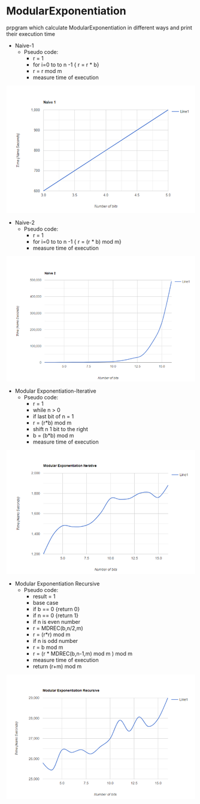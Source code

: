 # ModularExponentiation
prpgram which calculate ModularExponentiation in different ways and print their execution time

* Naive-1
  * Pseudo code:
    * r = 1
    * for i=0 to to n -1 { r = r * b}
    * r = r mod m
    * measure time of execution
    
![](images/Naive1.png)


* Naive-2
  * Pseudo code:
    * r = 1
    * for i=0 to to n -1 { r = (r * b) mod m}
    * measure time of execution
    
![](images/Naive2.png)    
    
    
* Modular Exponentiation-Iterative
  * Pseudo code:
    * r = 1
    * while n > 0
    * if last bit of n = 1
    * r = (r*b) mod m
    * shift n 1 bit to the right
    * b = (b*b) mod m
    * measure time of execution
    
 ![](images/fast1.png)     
  
    
 * Modular Exponentiation Recursive
   * Pseudo code:
     * result = 1
     * base case
     * if b == 0 {return 0}
     * if n == 0 {return 1}
     * if n is even number
     * r = MDREC(b,n/2,m)
     * r = (r*r) mod m
     * if n is odd number
     * r = b mod m
     * r = (r * MDREC(b,n-1,m) mod m ) mod m
     * measure time of execution
     * return (r+m) mod m

 ![](images/fast2.png)     


